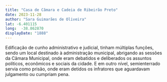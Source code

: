 ```yaml
---
title: "Casa de Câmara e Cadeia de Ribeirão Preto"
date: 2023-11-28
author: "Sara Guimarães de Oliveira"
lat: -6.401115
long:  -38.862870
displayDate: "1888"
---
```


Edificação de cunho administrativo e judicial, tinham múltiplas funções, sendo um local destinado à administração municipal, abrigando as sessões da Câmara Municipal, onde eram debatidos e deliberados os assuntos políticos, econômicos e sociais da cidade. E em outro nível, semienterrado servia como prisão, onde eram detidos os infratores que aguardavam julgamento ou cumpriam pena.
